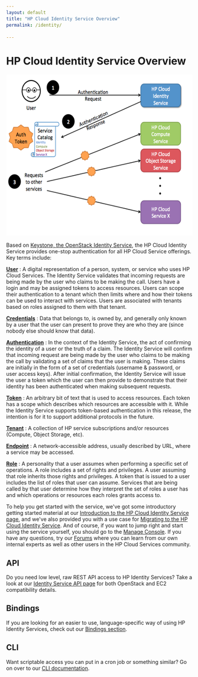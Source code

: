 ```yaml
---
layout: default
title: "HP Cloud Identity Service Overview"
permalink: /identity/

---
```

# HP Cloud Identity Service Overview

<!--This is a comment. Comments are not displayed in the browser-->

<img src="media/identity%20service%20overview_0.png" width="580" height="436" alt="" />

Based on [Keystone, the OpenStack Identity Service](http://keystone.openstack.org/), the HP Cloud Identity Service provides one-stop authentication for all HP Cloud Service offerings.  Key terms include:

[**User**](/glossary#User)
:  A digital representation of a person, system, or service who uses HP Cloud Services. The Identity Service validates that incoming requests are being made by the user who claims to be making the call. Users have a login and may be assigned tokens to access resources. Users can scope their authentication to a tenant which then limits where and how their tokens can be used to interact with services. Users are associated with tenants based on roles assigned to them with that tenant.

[**Credentials**](/glossary#Credentials)
: Data that belongs to, is owned by, and generally only known by a user that the user can present to prove they are who they are (since nobody else should know that data).

[**Authentication**](/glossary#Authentication)
: In the context of the Identity Service, the act of confirming the identity of a user or the truth of a claim. The Identity Service will confirm that incoming request are being made by the user who claims to be making the call by validating a set of claims that the user is making. These claims are initially in the form of a set of credentials (username & password, or user access keys). After initial confirmation, the Identity Service will issue the user a token which the user can then provide to demonstrate that their identity has been authenticated when making subsequent requests.

[**Token**](/glossary#Token)
: An arbitrary bit of text that is used to access resources. Each token has a scope which describes which resources are accessible with it.  While the Identity Service supports token-based authentication in this release, the intention is for it to support additional protocols in the future.

[**Tenant**](/glossary#Tenant)
: A collection of HP service subscriptions and/or resources (Compute, Object Storage, etc).

[**Endpoint**](/glossary#Endpoint)
: A network-accessible address, usually described by URL, where a service may be accessed.

[**Role**](/glossary#Role)
: A personality that a user assumes when performing a specific set of operations. A role includes a set of rights and privileges. A user assuming that role inherits those rights and privileges.  A token that is issued to a user includes the list of roles that user can assume. Services that are being called by that user determine how they interpret the set of roles a user has and which operations or resources each roles grants access to.

To help you get started with the service, we've got some introductory getting started material at our [Introduction to the HP Cloud Identity Service page](https://community.hpcloud.com/article/identity-service-introduction), and we've also provided you with a use case for [Migrating to the HP Cloud Identity Service](https://community.hpcloud.com/article/identity-service-change-guide).  And of course, if you want to jump right and start using the service yourself, you should go to the [Manage Console](https://console.hpcloud.com).  If you have any questions, try our [Forums](https://community.hpcloud.com) where you can learn from our own internal experts as well as other users in the HP Cloud Services community.

## API
Do you need low level, raw REST API access to HP Identity Services?  Take a look at our [Identity Service API page](/identity/api) for both OpenStack and EC2 compatibility details.

## Bindings
If you are looking for an easier to use, language-specific way of using HP Identity Services, check out our [Bindings section](/bindings).

## CLI
Want scriptable access you can put in a cron job or something similar?  Go on over to our [CLI documentation](/cli).